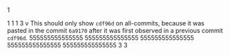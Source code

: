 1

1
1
1
3
v This should only show `cdf96d` on all-commits, because it was pasted in the commit `6a9170` after it was first observed in a previous commit `cdf96d`.
555555555555555
555555555555555
555555555555555
555555555555555
555555555555555
3
3